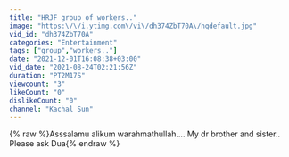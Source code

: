 ```yaml
---
title: "HRJF group of workers.."
image: "https:\/\/i.ytimg.com\/vi\/dh374ZbT70A\/hqdefault.jpg"
vid_id: "dh374ZbT70A"
categories: "Entertainment"
tags: ["group","workers.."]
date: "2021-12-01T16:08:38+03:00"
vid_date: "2021-08-24T02:21:56Z"
duration: "PT2M17S"
viewcount: "3"
likeCount: "0"
dislikeCount: "0"
channel: "Kachal Sun"
---
```

{% raw %}Asssalamu alikum warahmathullah.... My dr brother and sister.. Please ask Dua{% endraw %}
